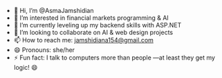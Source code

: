 - 👋 Hi, I’m @AsmaJamshidian
- 👀 I’m interested in financial markets programming & AI
- 🌱 I’m currently leveling up my backend skills with ASP.NET
- 💞️ I’m looking to collaborate on AI & web design projects
- 📫 How to reach me: jamshidiana154@gmail.com
- 😄 Pronouns: she/her
- ⚡ Fun fact: I talk to computers more than people —at least they get my logic! 😄

<!---
AsmaJamshidian/AsmaJamshidian is a ✨ special ✨ repository because its `README.md` (this file) appears on your GitHub profile.
You can click the Preview link to take a look at your changes.
--->
